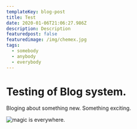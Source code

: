 ```yaml
---
templateKey: blog-post
title: Test
date: 2020-01-06T21:06:27.986Z
description: Description
featuredpost: false
featuredimage: /img/chemex.jpg
tags:
  - somebody
  - anybody
  - everybody
---
```

# Testing of Blog system.

Bloging about something new. Something exciting.

![magic is everywhere.](/img/jumbotron.jpg "Everywhere Magic.")
